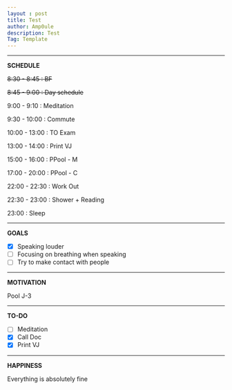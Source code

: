 ```yaml
---
layout : post
title: Test
author: Amp0ule
description: Test
Tag: Template
---
```


*****
**SCHEDULE**

~~8:30 - 8:45 : BF~~

~~8:45 - 9:00 : Day schedule~~

9:00 - 9:10 : Meditation

9:30 - 10:00 : Commute

10:00 - 13:00 : TO Exam

13:00 - 14:00 : Print VJ

15:00 - 16:00 : PPool - M

17:00 - 20:00 : PPool - C 

22:00 - 22:30 : Work Out

22:30 - 23:00 : Shower + Reading

23:00 : Sleep 




*****
**GOALS**

- [x] Speaking louder
- [ ] Focusing on breathing when speaking
- [ ] Try to make contact with people

*****
**MOTIVATION**

Pool J-3

*****
**TO-DO**

 - [ ] Meditation 
 - [x] Call Doc
 - [x] Print VJ

*****
**HAPPINESS**

Everything is absolutely fine
